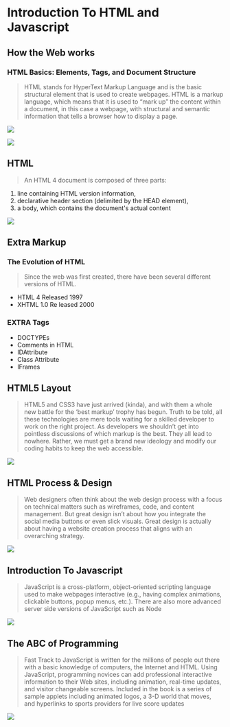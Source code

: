 # Introduction To HTML and Javascript
## How the Web works
### HTML Basics: Elements, Tags, and Document Structure
> HTML stands for HyperText Markup Language and is the basic structural element that is used to create webpages. HTML is a markup language, which means that it is used to “mark up” the content within a document, in this case a webpage, with structural and semantic information that tells a browser how to display a page.

![](https://developer.mozilla.org/en-US/docs/Learn/Getting_started_with_the_web/How_the_Web_works/simple-client-server.png)

![](https://www.tutorialrepublic.com/lib/images/html-illustration.png)

## HTML 
> An HTML 4 document is composed of three parts:

1. line containing HTML version information,
2. declarative header section (delimited by the HEAD element),
3. a body, which contains the document's actual content

![](https://www.development-tutorial.com/my_images/what_basic_structure_web_page/structure.png)

## Extra Markup
### The Evolution of HTML
> Since the web was first created, there have
been several different versions of HTML.

- HTML 4 Released 1997
- XHTML 1.0 Re leased 2000
### EXTRA Tags

- DOCTYPEs
- Comments in HTML 
- IDAttribute
- Class Attribute
- IFrames

## HTML5 Layout 
> HTML5 and CSS3 have just arrived (kinda), and with them a whole new battle for the ‘best markup’ trophy has begun. Truth to be told, all these technologies are mere tools waiting for a skilled developer to work on the right project. As developers we shouldn’t get into pointless discussions of which markup is the best. They all lead to nowhere. Rather, we must get a brand new ideology and modify our coding habits to keep the web accessible.

![](https://csharpcorner.azureedge.net/UploadFile/b5be7f/working-with-semantic-elements-in-html5-with-layout-examples/Images/html5Structure.PNG)

## HTML Process & Design
> Web designers often think about the web design process with a focus on technical matters such as wireframes, code, and content management. But great design isn’t about how you integrate the social media buttons or even slick visuals. Great design is actually about having a website creation process that aligns with an overarching strategy.

![](https://cdn2.slidemodel.com/wp-content/uploads/7312-01-responsive-design-process-16x9-2.jpg)

## Introduction To Javascript
> JavaScript is a cross-platform, object-oriented scripting language used to make webpages interactive (e.g., having complex animations, clickable buttons, popup menus, etc.).  There are also more advanced server side versions of JavaScript such as Node

![](https://www.theengineeringprojects.com/wp-content/uploads/2019/12/Introduction-to-JavaScript-with-complete-Guide-1.jpg)

## The ABC of Programming 
> Fast Track to JavaScript is written for the millions of people out there with a basic knowledge of computers, the Internet and HTML. Using JavaScript, programming novices can add professional interactive information to their Web sites, including animation, real-time updates, and visitor changeable screens. Included in the book is a series of sample applets including animated logos, a 3-D world that moves, and hyperlinks to sports providers for live score updates

![](https://i.morioh.com/200505/bdf9ccbd.jpg)


